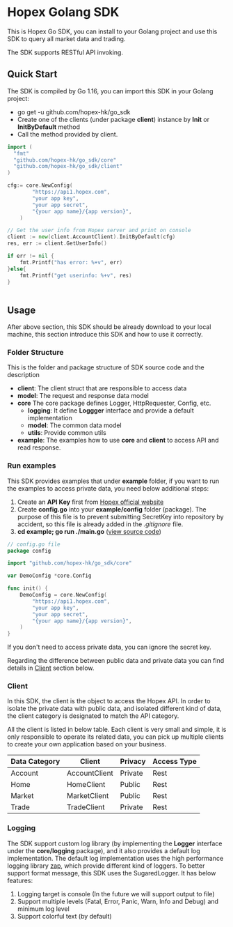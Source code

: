 # Hopex Golang SDK

This is Hopex Go SDK,  you can install to your Golang project and use this SDK to query all market data and trading.

The SDK supports RESTful API invoking.

## Quick Start

The SDK is compiled by Go 1.16, you can import this SDK in your Golang project:

* go get -u github.com/hopex-hk/go_sdk
* Create one of the clients (under package **client**) instance by **Init** or **InitByDefault** method
* Call the method provided by client.

```go
import (
  "fmt"
  "github.com/hopex-hk/go_sdk/core"
  "github.com/hopex-hk/go_sdk/client"
)

cfg:= core.NewConfig(
		"https://api1.hopex.com",
		"your app key",
		"your app secret",
		"{your app name}/{app version}",
	)

// Get the user info from Hopex server and print on console
client := new(client.AccountClient).InitByDefault(cfg)
res, err := client.GetUserInfo()

if err != nil {
    fmt.Printf("has error: %+v", err)
}else{
    fmt.Printf("get userinfo: %+v", res)
}
    
```

## Usage

After above section, this SDK should be already download to your local machine, this section introduce this SDK and how to use it correctly.

### Folder Structure

This is the folder and package structure of SDK source code and the description

- **client**: The client struct that are responsible to access data
- **model**: The request and response data model
- **core** The core package defines Logger, HttpRequester, Config, etc.
  - **logging**: It define **Loggger** interface and provide a default implementation
  - **model**: The common data model
  - **utils**: Provide common utils
- **example**: The examples how to use **core** and **client** to access API and read response.

### Run examples

This SDK provides examples that under **example** folder, if you want to run the examples to access private data, you need below additional steps:

1. Create an **API Key** first from [Hopex official website](https://web.hopex.com)
2. Create **config.go** into your **example/config** folder (package). The purpose of this file is to prevent submitting SecretKey into repository by accident, so this file is already added in the *.gitignore* file. 
3. **cd example; go run ./main.go** ([view source code](https://github.com/hopex-hk/go_sdk/tree/main/example))
```go
// config.go file
package config

import "github.com/hopex-hk/go_sdk/core"

var DemoConfig *core.Config

func init() {
	DemoConfig = core.NewConfig(
		"https://api1.hopex.com",
		"your app key",
		"your app secret",
		"{your app name}/{app version}",
	)
}

```

If you don't need to access private data, you can ignore the secret key.

Regarding the difference between public data and private data you can find details in [Client](#Client) section below.



### Client

In this SDK, the client is the object to access the Hopex API. In order to isolate the private data with public data, and isolated different kind of data, the client category is designated to match the API category.

All the client is listed in below table. Each client is very small and simple, it is only responsible to operate its related data, you can pick up multiple clients to create your own application based on your business.

| Data Category | Client        | Privacy | Access Type |
| ------------- | ------------- | ------- | ----------- |
| Account       | AccountClient | Private | Rest        |
| Home          | HomeClient    | Public  | Rest        |
| Market        | MarketClient  | Public  | Rest        |
| Trade         | TradeClient   | Private | Rest        |

### Logging

The SDK support custom log library (by implementing the **Logger** interface under the **core/logging** package), and it also provides a default log implementation.
The default log implementation uses the high performance logging library [zap](https://github.com/uber-go/zap), which provide different kind of loggers. To better support format message, this SDK uses the SugaredLogger. It has below features:

1. Logging target is console (In the future we will support output to file)
2. Support multiple levels (Fatal, Error, Panic, Warn, Info and Debug) and minimum log level
3. Support colorful text (by default)